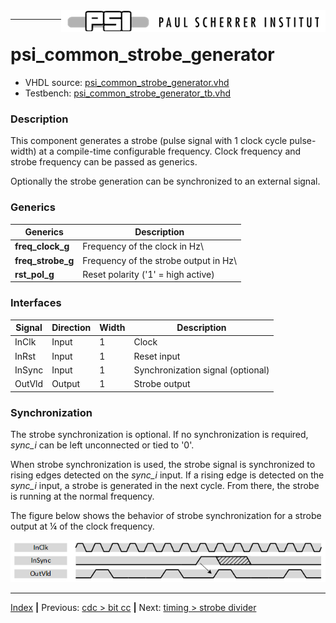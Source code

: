 <img align="right" src="../psi_logo.png">

***

# psi_common_strobe_generator

- VHDL source: [psi_common_strobe_generator.vhd](../../hdl/psi_common_strobe_generator.vhd)
- Testbench: [psi_common_strobe_generator_tb.vhd](../../testbench/psi_common_strobe_generator_tb/psi_common_strobe_generator_tb.vhd)

### Description

This component generates a strobe (pulse signal with 1 clock cycle pulse-width) at a compile-time configurable frequency. Clock frequency and strobe frequency can be passed as generics.

Optionally the strobe generation can be synchronized to an external signal.

### Generics

Generics            | Description		
--------------------|-----------------------------
**freq\_clock\_g** 	| Frequency of the clock in Hz\
**freq\_strobe\_g** | Frequency of the strobe output in Hz\
**rst\_pol\_g** 		| Reset polarity ('1' = high active)

### Interfaces

Signal  | Direction | Width | Description
--------|-----------|-------|-----------------------------------
InClk   | Input     | 1     | Clock
InRst   | Input     | 1     | Reset input
InSync  | Input     | 1     | Synchronization signal (optional)
OutVld  | Output    | 1     | Strobe output


### Synchronization

The strobe synchronization is optional. If no synchronization is required, *sync\_i* can be left unconnected or tied to '0'.

When strobe synchronization is used, the strobe signal is synchronized to rising edges detected on the *sync\_i* input. If a rising edge is
detected on the *sync\_i* input, a strobe is generated in the next cycle. From there, the strobe is running at the normal frequency.

The figure below shows the behavior of strobe synchronization for a strobe output at ¼ of the clock frequency.

<p align="center">
<img src="ch6_1_fig10.png">
</p>

***
[Index](../psi_common_index.md) **|** Previous: [cdc > bit cc](../ch5_cc/ch5_6_bit_cc.md) **|** Next: [timing > strobe divider](../ch6_timing/ch6_2_strobe_divider.md)

